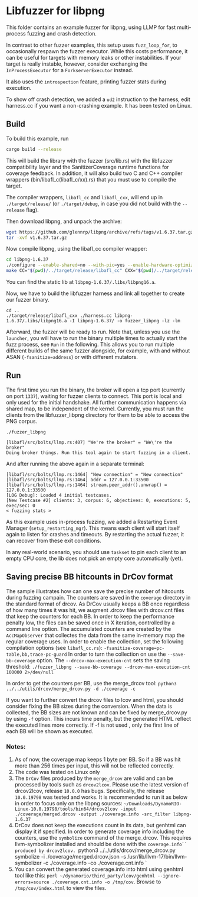 # Libfuzzer for libpng

This folder contains an example fuzzer for libpng, using LLMP for fast multi-process fuzzing and crash detection.

In contrast to other fuzzer examples, this setup uses `fuzz_loop_for`, to occasionally respawn the fuzzer executor.
While this costs performance, it can be useful for targets with memory leaks or other instabilities.
If your target is really instable, however, consider exchanging the `InProcessExecutor` for a `ForkserverExecutor` instead.

It also uses the `introspection` feature, printing fuzzer stats during execution.

To show off crash detection, we added a `ud2` instruction to the harness, edit harness.cc if you want a non-crashing example.
It has been tested on Linux.

## Build

To build this example, run

```bash
cargo build --release
```

This will build the library with the fuzzer (src/lib.rs) with the libfuzzer compatibility layer and the SanitizerCoverage runtime functions for coverage feedback.
In addition, it will also build two C and C++ compiler wrappers (bin/libafl_c(libafl_c/xx).rs) that you must use to compile the target.

The compiler wrappers, `libafl_cc` and `libafl_cxx`, will end up in `./target/release/` (or `./target/debug`, in case you did not build with the `--release` flag).

Then download libpng, and unpack the archive:
```bash
wget https://github.com/glennrp/libpng/archive/refs/tags/v1.6.37.tar.gz
tar -xvf v1.6.37.tar.gz
```

Now compile libpng, using the libafl_cc compiler wrapper:

```bash
cd libpng-1.6.37
./configure --enable-shared=no --with-pic=yes --enable-hardware-optimizations=yes
make CC="$(pwd)/../target/release/libafl_cc" CXX="$(pwd)/../target/release/libafl_cxx" -j `nproc`
```

You can find the static lib at `libpng-1.6.37/.libs/libpng16.a`.

Now, we have to build the libfuzzer harness and link all together to create our fuzzer binary.

```
cd ..
./target/release/libafl_cxx ./harness.cc libpng-1.6.37/.libs/libpng16.a -I libpng-1.6.37/ -o fuzzer_libpng -lz -lm
```

Afterward, the fuzzer will be ready to run.
Note that, unless you use the `launcher`, you will have to run the binary multiple times to actually start the fuzz process, see `Run` in the following.
This allows you to run multiple different builds of the same fuzzer alongside, for example, with and without ASAN (`-fsanitize=address`) or with different mutators.

## Run

The first time you run the binary, the broker will open a tcp port (currently on port `1337`), waiting for fuzzer clients to connect. This port is local and only used for the initial handshake. All further communication happens via shared map, to be independent of the kernel. Currently, you must run the clients from the libfuzzer_libpng directory for them to be able to access the PNG corpus.

```
./fuzzer_libpng

[libafl/src/bolts/llmp.rs:407] "We're the broker" = "We\'re the broker"
Doing broker things. Run this tool again to start fuzzing in a client.
```

And after running the above again in a separate terminal:

```
[libafl/src/bolts/llmp.rs:1464] "New connection" = "New connection"
[libafl/src/bolts/llmp.rs:1464] addr = 127.0.0.1:33500
[libafl/src/bolts/llmp.rs:1464] stream.peer_addr().unwrap() = 127.0.0.1:33500
[LOG Debug]: Loaded 4 initial testcases.
[New Testcase #2] clients: 3, corpus: 6, objectives: 0, executions: 5, exec/sec: 0
< fuzzing stats >
```

As this example uses in-process fuzzing, we added a Restarting Event Manager (`setup_restarting_mgr`).
This means each client will start itself again to listen for crashes and timeouts.
By restarting the actual fuzzer, it can recover from these exit conditions.

In any real-world scenario, you should use `taskset` to pin each client to an empty CPU core, the lib does not pick an empty core automatically (yet).

## Saving precise BB hitcounts in DrCov format
The sample illustrates how can one save the precise number of hitcounts during fuzzing campain.
The counters are saved in the `coverage` directory in the standard format of drcov. 
As DrCov usually keeps a BB once regardless of how many times it was hit, we augment .drcov files with drcov.cnt files 
that keep the counters for each BB.
In order to keep the performance penalty low, the files can be saved once in X iteration, controlled by a command line option.
The accumulated counters are created by the `AccMapObserver` that collectes the data from the same in-memory map the regular coverage uses.
In order to enable the collection, set the following compilation options (see `libafl_cc.rs`): `-fsanitize-coverage=pc-table,bb,trace-pc-guard`
In order to turn the collection on use the `--save-bb-coverage` option.
The `--drcov-max-execution-cnt` sets the saving threshold:
`./fuzzer_libpng --save-bb-coverage --drcov-max-execution-cnt 100000 2>/dev/null`

In order to get the counters per BB, use the merge_drcov tool:
`python3 ../../utils/drcov/merge_drcov.py -d ./coverage -c`

If you want to further convert the drcov files to lcov and html, you should consider fixing the BB sizes during the conversion. 
When the data is collected, the BB sizes are not known and can be fixed by merge_drcov.py by using `-f` option.
This incurs time penalty, but the generated HTML reflect the executed lines more correctly.
If -f is not used , only the first line of each BB will be shown as executed.

### Notes:
1. As of now, the coverage map keeps 1 byte per BB. So if a BB was hit more than 256 times per input, this will not be reflected correctly.
2. The code was tested on Linux only
3. The `DrCov` files produced by the `merge_drcov` are valid and can be processed by tools such as `drcov2lcov`. Please use the latest
version of drcov2lcov, release `10.0.0` has bugs. Specifically, the release `10.0.19798` was tested and works. It is recommended to run it as below in order to focus only on the libpng sources:
`~/Downloads/DynamoRIO-Linux-10.0.19798/tools/bin64/drcov2lcov -input ./coverage/merged.drcov -output ./coverage.info -src_filter libpng-1.6.37`
4. DrCov does not keep the executions count in its data, but genhtml can display it if specified. In order to generate coverage info including the counters,
use the `symbolize` command of the merge_drcov. This requires llvm-symbolizer installed and should be done with the `coverage.info`` produced by drcov2lcov.
`python3 ../../utils/drcov/merge_drcov.py symbolize -i ./coverage/merged.drcov.json -s /usr/lib/llvm-17/bin/llvm-symbolizer -c ./coverage.info -co ./coverage.cnt.info `
5. You can convert the generated coverage.info into html using genhtml tool like this: `perl ~/dynamorio/third_party/lcov/genhtml --ignore-errors=source ./coverage.cnt.info -o /tmp/cov`. Browse to `/tmp/cov/index.html` to view the files.